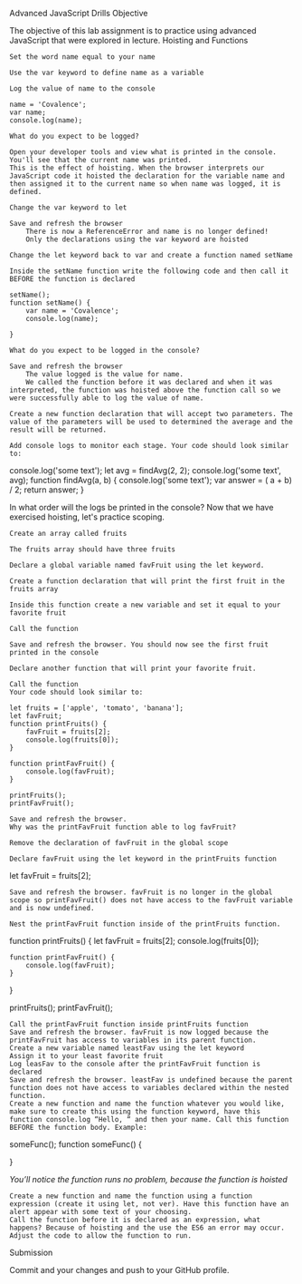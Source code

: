 
Advanced JavaScript Drills
Objective

The objective of this lab assignment is to practice using advanced JavaScript that were explored in lecture.
Hoisting and Functions

    Set the word name equal to your name

    Use the var keyword to define name as a variable

    Log the value of name to the console

    name = 'Covalence';
    var name;
    console.log(name);

    What do you expect to be logged?

    Open your developer tools and view what is printed in the console. You'll see that the current name was printed.
    This is the effect of hoisting. When the browser interprets our JavaScript code it hoisted the declaration for the variable name and then assigned it to the current name so when name was logged, it is defined.

    Change the var keyword to let

    Save and refresh the browser
        There is now a ReferenceError and name is no longer defined!
        Only the declarations using the var keyword are hoisted

    Change the let keyword back to var and create a function named setName

    Inside the setName function write the following code and then call it BEFORE the function is declared

    setName();
    function setName() {
        var name = 'Covalence';
        console.log(name);

    }

    What do you expect to be logged in the console?

    Save and refresh the browser
        The value logged is the value for name.
        We called the function before it was declared and when it was interpreted, the function was hoisted above the function call so we were successfully able to log the value of name.

    Create a new function declaration that will accept two parameters. The value of the parameters will be used to determined the average and the result will be returned.

    Add console logs to monitor each stage. Your code should look similar to:

console.log('some text');
let avg = findAvg(2, 2);
console.log('some text', avg);
function findAvg(a, b) {
    console.log('some text');
    var answer = ( a + b) / 2;
    return answer;
}

In what order will the logs be printed in the console?
Now that we have exercised hoisting, let's practice scoping.

    Create an array called fruits

    The fruits array should have three fruits

    Declare a global variable named favFruit using the let keyword.

    Create a function declaration that will print the first fruit in the fruits array

    Inside this function create a new variable and set it equal to your favorite fruit

    Call the function

    Save and refresh the browser. You should now see the first fruit printed in the console

    Declare another function that will print your favorite fruit.

    Call the function
    Your code should look similar to:

    let fruits = ['apple', 'tomato', 'banana'];
    let favFruit;
    function printFruits() {
        favFruit = fruits[2];
        console.log(fruits[0]);
    }

    function printFavFruit() {
        console.log(favFruit);
    }

    printFruits();
    printFavFruit();

    Save and refresh the browser.
    Why was the printFavFruit function able to log favFruit?

    Remove the declaration of favFruit in the global scope

    Declare favFruit using the let keyword in the printFruits function

let favFruit = fruits[2];

    Save and refresh the browser. favFruit is no longer in the global scope so printFavFruit() does not have access to the favFruit variable and is now undefined.

    Nest the printFavFruit function inside of the printFruits function.

function printFruits() {
    let favFruit = fruits[2];
    console.log(fruits[0]);

    function printFavFruit() {
        console.log(favFruit);
    }
}

printFruits();
printFavFruit();

    Call the printFavFruit function inside printFruits function
    Save and refresh the browser. favFruit is now logged because the printFavFruit has access to variables in its parent function.
    Create a new variable named leastFav using the let keyword
    Assign it to your least favorite fruit
    Log leasFav to the console after the printFavFruit function is declared
    Save and refresh the browser. leastFav is undefined because the parent function does not have access to variables declared within the nested function.
    Create a new function and name the function whatever you would like, make sure to create this using the function keyword, have this function console.log “Hello, “ and then your name. Call this function BEFORE the function body. Example:

someFunc();
function someFunc() {

}

*You’ll notice the function runs no problem, because the function is hoisted*

    Create a new function and name the function using a function expression (create it using let, not ver). Have this function have an alert appear with some text of your choosing.
    Call the function before it is declared as an expression, what happens? Because of hoisting and the use the ES6 an error may occur. Adjust the code to allow the function to run.

Submission

Commit and your changes and push to your GitHub profile.
